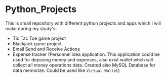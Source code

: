 # Python_Projects

This is small repository with different python projects and apps which i will make during my study's:
* Tic Tac Toe game project
* Blackjack game project
* Email Send and Receive Actions
* Expense tracker (Personnel idea application. This application could be used for deposing money and expenses, also exist wallet whch will collect all money operations data. Created also MySQL Database for data memorize. Could be used like `Virtual Wallet`)
